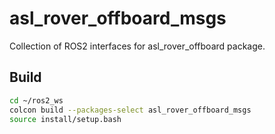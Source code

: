 # asl_rover_offboard_msgs
Collection of ROS2 interfaces for asl_rover_offboard package.

## Build
```bash
cd ~/ros2_ws
colcon build --packages-select asl_rover_offboard_msgs
source install/setup.bash
